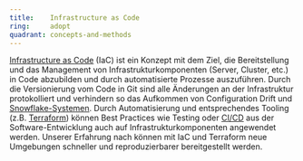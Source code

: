 ```yaml
---
title:    Infrastructure as Code  
ring:     adopt  
quadrant: concepts-and-methods
---
```


[Infrastructure as Code][iac] (IaC) ist ein Konzept mit dem Ziel, die Bereitstellung und das Management von
Infrastrukturkomponenten (Server, Cluster, etc.) in Code abzubilden und durch automatisierte Prozesse auszuführen. Durch
die Versionierung vom Code in Git sind alle Änderungen an der Infrastruktur protokolliert und verhindern so das
Aufkommen von Configuration Drift und [Snowflake-Systemen][snowflake]. Durch Automatisierung und entsprechendes Tooling
(z.B. [Terraform][terraform]) können Best Practices wie Testing oder [CI/CD][cicd] aus der Software-Entwicklung auch auf
Infrastrukturkomponenten angewendet werden. Unserer Erfahrung nach können mit IaC und Terraform neue Umgebungen
schneller und reproduzierbarer bereitgestellt werden.

[iac]: https://www.redhat.com/en/topics/automation/what-is-infrastructure-as-code-iac
[snowflake]: https://martinfowler.com/bliki/SnowflakeServer.html
[terraform]: https://www.terraform.io/
[cicd]: /concepts-and-methods/ci-cd

